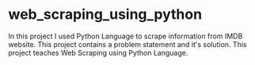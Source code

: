 # web_scraping_using_python
In this project I used Python Language to scrape information from IMDB website. This project contains a problem statement and it's solution. This project teaches Web Scraping using Python Language.
